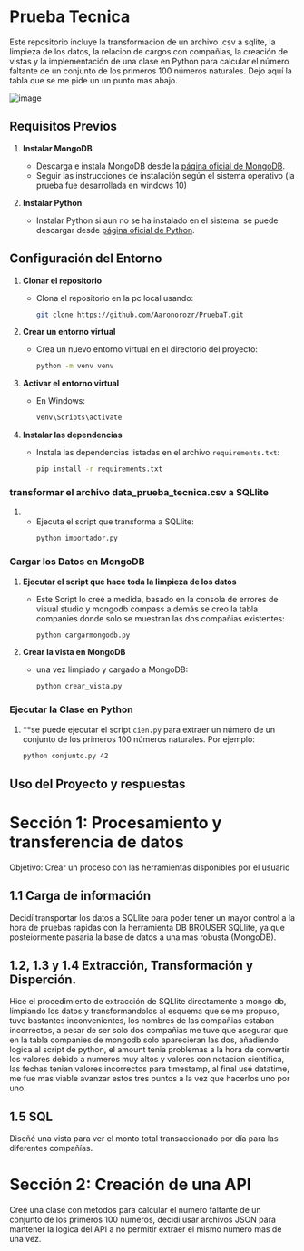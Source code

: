 # Prueba Tecnica 

Este repositorio incluye la transformacion de un archivo .csv a sqlite, la limpieza de los datos, la relacion de cargos con compañias, la creación de vistas y la implementación de una clase en Python para calcular el número faltante de un conjunto de los primeros 100 números naturales.
Dejo aquí la tabla que se me pide un un punto mas abajo.

![image](https://github.com/user-attachments/assets/ffc9d671-44ce-43a9-95a3-e1642f9b6358)


## Requisitos Previos

1. **Instalar MongoDB**
   - Descarga e instala MongoDB desde la [página oficial de MongoDB](https://www.mongodb.com/try/download/community).
   - Seguir las instrucciones de instalación según el sistema operativo (la prueba fue desarrollada en windows 10)

2. **Instalar Python**
   - Instalar Python  si aun no se ha instalado en el sistema. se puede descargar desde [página oficial de Python](https://www.python.org/downloads/).

## Configuración del Entorno

1. **Clonar el repositorio**
   - Clona el repositorio en la pc local usando:
     ```bash
     git clone https://github.com/Aaronorozr/PruebaT.git

2. **Crear un entorno virtual**
   - Crea un nuevo entorno virtual en el directorio del proyecto:
     ```bash
     python -m venv venv
     ```

3. **Activar el entorno virtual**
   - En Windows:
     ```bash
     venv\Scripts\activate
     ```


4. **Instalar las dependencias**
   - Instala las dependencias listadas en el archivo `requirements.txt`:
     ```bash
     pip install -r requirements.txt
     ```

### transformar el archivo data_prueba_tecnica.csv a SQLlite
1. - Ejecuta el script que transforma a SQLlite:
     ```bash
     python importador.py
     ```

### Cargar los Datos en MongoDB

1. **Ejecutar el script que hace toda la limpieza de los datos**
   - Este Script lo creé a medida, basado en la consola de errores de visual studio y mongodb compass a demás se creo la tabla companies donde solo se muestran las dos compañias existentes:
     ```bash
     python cargarmongodb.py
     ```

2. **Crear la vista en MongoDB**
   - una vez limpiado y cargado a  MongoDB:
     ```bash
     python crear_vista.py
     ```
### Ejecutar la Clase en Python

1. **se puede ejecutar el script `cien.py` para extraer un número de un conjunto de los primeros 100 números naturales. Por ejemplo:
     ```bash
     python conjunto.py 42
     ```

## Uso del Proyecto y respuestas

# Sección 1: Procesamiento y transferencia de datos
Objetivo: Crear un proceso con las herramientas disponibles por el usuario
## 1.1 Carga de información
Decidí transportar los datos a SQLlite para poder tener un mayor control a la hora de pruebas rapidas con la herramienta DB BROUSER SQLlite, ya que posteiormente pasaria la base de datos a una mas robusta (MongoDB).
## 1.2, 1.3 y 1.4 Extracción, Transformación y Disperción.
Hice el procedimiento de extracción de SQLlite directamente a mongo db, limpiando los datos y transformandolos al esquema que se me propuso, tuve bastantes inconvenientes, los nombres de las compañias estaban incorrectos, a pesar de ser solo dos compañias me tuve que asegurar que en la tabla companies de mongodb solo aparecieran las dos, añadiendo logica al script de python, el amount tenia problemas a la hora de convertir los valores debido a numeros muy altos y valores con notacion cientifica, las fechas tenian valores incorrectos para timestamp, al final usé datatime,
me fue mas viable avanzar estos tres puntos a la vez que hacerlos uno por uno.

## 1.5 SQL
   Diseñé una vista para ver el monto total transaccionado por día para las diferentes compañías.

# Sección 2: Creación de una API
Creé una clase con metodos para calcular el numero faltante de un conjunto de los primeros 100 números, decidí usar archivos JSON para mantener la logica del API a no permitir extraer el mismo numero mas de una vez. 


